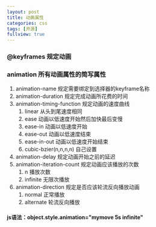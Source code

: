 ```yaml
---
layout: post
title: 动画属性
categories: css
tags: [开源]
fullview: true
---
```


### @keyframes 规定动画

### animation 所有动画属性的简写属性
1. animation-name 规定需要绑定到选择器的keyframe名称
2. animation-duration 规定完成动画所花费的时间
3. animation-timing-function 规定动画的速度曲线
	1. linear 从头到尾速度相同
	2. ease 动画以低速度开始然后加快最后变慢
	3. ease-in 动画以低速度开始
	4. ease-out 动画以低速度结束
	5. ease-in-out 动画以低速度开始结束
	6. cubic-bzier(n,n,n,n) 自己设置
4. animation-delay 规定动画开始之前的延迟
5. animation-iteration-count 规定动画应该播放的次数
	1. n 播放次数
	2. infinite 无限次播放
6. animation-direction 规定是否应该轮流反向播放动画
	1. normal 正常播放
	2. alternate 轮流反向播放

#### js语法：object.style.animation="mymove 5s infinite"
